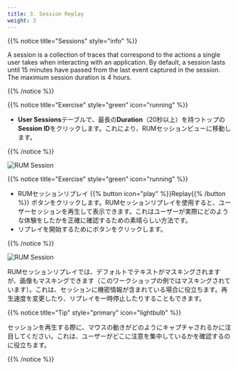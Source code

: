```yaml
---
title: 3. Session Replay
weight: 3
---
```


{{% notice title="Sessions" style="info" %}}

A session is a collection of traces that correspond to the actions a single user takes when interacting with an application. By default, a session lasts until 15 minutes have passed from the last event captured in the session. The maximum session duration is 4 hours.

{{% /notice %}}

{{% notice title="Exercise" style="green" icon="running" %}}

* **User Sessions**テーブルで、最長の**Duration**（20秒以上）を持つトップの**Session ID**をクリックします。これにより、RUMセッションビューに移動します。

{{% /notice %}}

![RUM Session](../images/rum-session.png)

{{% notice title="Exercise" style="green" icon="running" %}}

* RUMセッションリプレイ {{% button icon="play" %}}Replay{{% /button %}} ボタンをクリックします。RUMセッションリプレイを使用すると、ユーザーセッションを再生して表示できます。これはユーザーが実際にどのような体験をしたかを正確に確認するための素晴らしい方法です。
* リプレイを開始するためにボタンをクリックします。

{{% /notice %}}

![RUM Session](../images/rum-session-replay.png)

RUMセッションリプレイでは、デフォルトでテキストがマスキングされますが、画像もマスキングできます（このワークショップの例ではマスキングされています）。これは、セッションに機密情報が含まれている場合に役立ちます。再生速度を変更したり、リプレイを一時停止したりすることもできます。

{{% notice title="Tip" style="primary"  icon="lightbulb" %}}

セッションを再生する際に、マウスの動きがどのようにキャプチャされるかに注目してください。これは、ユーザーがどこに注意を集中しているかを確認するのに役立ちます。

{{% /notice %}}
